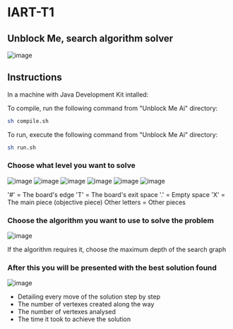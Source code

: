 # IART-T1

## Unblock Me, search algorithm solver

![image](https://github.com/DinisMoreira/IART-T1/assets/28096691/6cb8b33d-047f-4c51-aa56-5e5790f08962)


## Instructions

In a machine with Java Development Kit intalled:

To compile, run the following command from "Unblock Me Ai" directory:

```sh
sh compile.sh
```

To run, execute the following command from "Unblock Me Ai" directory:

```sh
sh run.sh
```

### Choose what level you want to solve

![image](https://github.com/DinisMoreira/IART-T1/assets/28096691/2a82d535-7df0-4455-9157-b90fd4ed59f7)
![image](https://github.com/DinisMoreira/IART-T1/assets/28096691/e37f46fc-4333-41cf-97e3-77b7142c292f)
![image](https://github.com/DinisMoreira/IART-T1/assets/28096691/7b2a47f0-748c-4a65-b1d7-437e05ede874)
![image](https://github.com/DinisMoreira/IART-T1/assets/28096691/47393b1e-ea9a-4167-92cc-3943e223c52c)
![image](https://github.com/DinisMoreira/IART-T1/assets/28096691/d68921f5-531e-4e25-ad08-d68cab451b72)
![image](https://github.com/DinisMoreira/IART-T1/assets/28096691/31c1a985-4fbe-46c4-bc4a-a424ea95d7b4)

'#' = The board's edge
'T' = The board's exit space
'.' = Empty space
'X' = The main piece (objective piece)
Other letters = Other pieces

### Choose the algorithm you want to use to solve the problem

![image](https://github.com/DinisMoreira/IART-T1/assets/28096691/be03a860-1b61-448d-8c25-4ecca44cc5d4)

If the algorithm requires it, choose the maximum depth of the search graph

### After this you will be presented with the best solution found

![image](https://github.com/DinisMoreira/IART-T1/assets/28096691/b390aa47-c4f8-4bdc-83b1-a39534f62b5e)

- Detailing every move of the solution step by step
- The number of vertexes created along the way
- The number of vertexes analysed
- The time it took to achieve the solution
